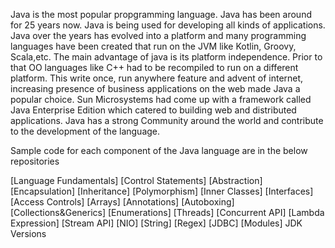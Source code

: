 Java is the most popular propgramming language. Java has been around for 25 years now. Java is being used for developing all kinds of applications. Java over the years
has evolved into a platform and many programming languages have been created that run on the JVM like Kotlin, Groovy, Scala,etc. The main advantage of java is its platform independence.  Prior to that OO languages like C++ had to be recompiled to run on a different platform. This write once, run anywhere feature and advent of internet, increasing presence of business applications on the web made Java a popular choice. Sun Microsystems had come up with a framework called Java Enterprise Edition which catered to building web and distributed applications. Java has a strong Community around the world and contribute to the development of the language. 

Sample code for each component of the Java language are in the below repositories

[Language Fundamentals]
[Control Statements]
[Abstraction]
[Encapsulation]
[Inheritance]
[Polymorphism]
[Inner Classes]
[Interfaces]
[Access Controls]
[Arrays]
[Annotations]
[Autoboxing]
[Collections&Generics]
[Enumerations]
[Threads]
[Concurrent API]
[Lambda Expression]
[Stream API]
[NIO]
[String]
[Regex]
[JDBC]
[Modules]
JDK Versions

